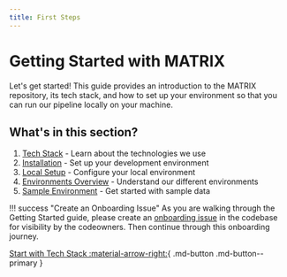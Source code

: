 ```yaml
---
title: First Steps
---
```


# Getting Started with MATRIX

Let's get started! This guide provides an introduction to the MATRIX repository, its tech stack, and how to set up your environment so that you can run our pipeline locally on your machine.

## What's in this section?

1. [Tech Stack](./tech_stack.md) - Learn about the technologies we use
2. [Installation](./installation.md) - Set up your development environment
3. [Local Setup](./local-setup.md) - Configure your local environment
4. [Environments Overview](./environments_overview.md) - Understand our different environments
5. [Sample Environment](./sample_environment.md) - Get started with sample data

!!! success "Create an Onboarding Issue"
    As you are walking through the Getting Started guide, please create an [onboarding issue](https://github.com/everycure-org/matrix/issues/new?assignees=&labels=onboarding&projects=&template=onboarding.md&title=%3Cfirstname%3E+%3Clastname%3E) in the codebase for visibility by the codeowners. Then continue through this onboarding journey.

[Start with Tech Stack :material-arrow-right:](./tech_stack.md){ .md-button .md-button--primary }
